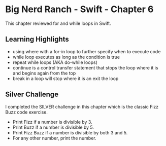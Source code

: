 # Big Nerd Ranch - Swift - Chapter 6

This chapter reviewed for and while loops in Swift.  

## Learning Highlights
* using where with a for-in loop to further specify when to execute code
* while loop executes as long as the condition is true
* repeat while loops (AKA do-while loops)
* continue is a control transfer statement that stops the loop where it is and begins again from the top
* break in a loop will stop where it is an exit the loop

## Silver Challenge
I completed the SILVER challenge in this chapter which is the classic Fizz Buzz code exercise.
* Print Fizz if a number is divisible by 3.
* Print Buzz if a number is divisible by 5.
* Print Fizz Buzz if a number is divisible by both 3 and 5.
* For any other number, print the number.
